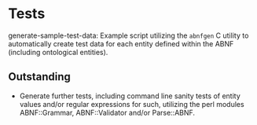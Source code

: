 Tests
=====

 generate-sample-test-data:
  Example script utilizing the `abnfgen` C utility to automatically create
  test data for each entity defined within the ABNF (including ontological
  entities).

Outstanding
-----------
 * Generate further tests, including command line sanity tests of entity 
   values and/or regular expressions for such, utilizing the perl modules
   ABNF::Grammar, ABNF::Validator and/or Parse::ABNF.
